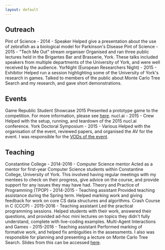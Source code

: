 ```yaml
---
layout: default
---
```


## Outreach

<span class="outreach info">
	<span class="title">Pint of Science</span> - 
	<span class="year">2014</span> - 
	<span class="role">Speaker</span>
	<span class="descr">Helped give a presentation about the use of zebrafish as a biological model for Parkinson's Disease</span>
</span>

<span class="outreach info">
	<span class="title">Pint of Science</span> - 
	<span class="year">2015</span> - 
	<span class="role">"Tech Me Out" stream organiser</span>
	<span class="descr">Organised and ran three public lectures held in the Brigantes Bar and Brasserie, York. These talks included speakers from multiple departments of the University of York, and were well received by the audience.</span>
</span>

<span class="outreach info">
	<span class="title">YorNight (European Researchers Night)</span> -
	<span class="year">2015</span> -
	<span class="role">Exhibitor</span>
	<span class="descr">Helped run a session highlighting some of the University of York's research in games. Talked to members of the public about Monte Carlo Tree Search and my research, and gave short demonstrations.</span>
</span>

## Events

<span class="events info">
	<span class="title">Game Republic Student Showcase</span>
	<span class="year">2015</span>
	<span class="descr">Presented a prototype game to the competition. For more information, please see <a href="http://www.bedder.co.uk/games/">here</a>.</span>
</span>

<span class="events info">
	<span class="title">nucl.ai</span> -
	<span class="year">2015</span> -
	<span class="role">Crew</span>
	<span class="descr">Helped with the setup, running, and teardown of the 2015 nucl.ai conference.</span>
</span>

<span class="events info">
	<span class="title">York Doctoral Symposium</span> -
	<span class="year">2015</span> -
	<span class="role">Various</span>
	<span class="descr">Helped with the organisation of the event, reviewed papers, and organised the AV for the event. I was responsible for the <a href="https://www.youtube.com/channel/UCCvp6ZfzPkcK9qXAT6NrhbA/videos">VODs of the event</a>.</span>
</span>

## Teaching

<span class="teching info">
	<span class="title">Constantine College</span> - 
	<span class="year">2014-2016</span> - 
	<span class="role">Computer Science mentor</span>
	<span class="descr">Acted as a mentor for first-year Computer Science students within Constantine College, University of York. This involved having regular meetings with my mentees to check on their progress, give advice on the course, and provide support for any issues they may have had.</span>
</span>

<span class="teaching info">
	<span class="title">Theory and Practice of Programming (TPOP)</span> -
	<span class="year">2014-2015</span> -
	<span class="role">Teaching assistant</span>
	<span class="descr">Provided teaching assistance during the Spring term. Helped marking work and giving feedback for work on core CS data structures and algorithms.</span>
</span>

<span class="teaching info">
	<span class="title">Crash Course in C (CCCP)</span> -
	<span class="year">2015-2016</span> -
	<span class="role">Teaching assistant</span>
	<span class="descr">Led the practical programming sessions. Helped students with their work, answered their questions, and provided ad-hoc mini lectures on topics they didn't fully understand, complete with live-coding examples.</span>
</span>

<span class="teching info">
	<span class="title">Multi-Agent Interactions and Games</span> -
	<span class="year">2015-2016</span> -
	<span class="role">Teaching assistant</span>
	<span class="descr">Performed marking of formative work, and helped fix ambiguities in the assessments.</span>
	<span class="descr">I also was responsible for planning and presenting a lecture on Monte Carlo Tree Search. Slides from this can be accessed <a href="http://bedder.co.uk/misc/maig/mcts-2015.pdf">here</a>.</span>
</span>
